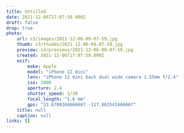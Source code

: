 ```yaml
---
title: Untitled
date: 2021-12-06T17:07:59.000Z
draft: false
drop: true
photo:
    url: s3/images/2021-12-06-09-07-59.jpg
    thumb: s3/thumbs/2021-12-06-09-07-59.jpg
    preview: s3/previews/2021-12-06-09-07-59.jpg
    created: 2021-12-06T17:07:59.000Z
    exif:
        make: Apple
        model: "iPhone 12 mini"
        lens: "iPhone 12 mini back dual wide camera 1.55mm f/2.4"
        iso: 2000
        aperture: 2.4
        shutter_speed: 1/30
        focal_length: "1.6 mm"
        gps: "33.6780166666667 -117.863541666667"
    title: null
    caption: null
links: []
---
```

